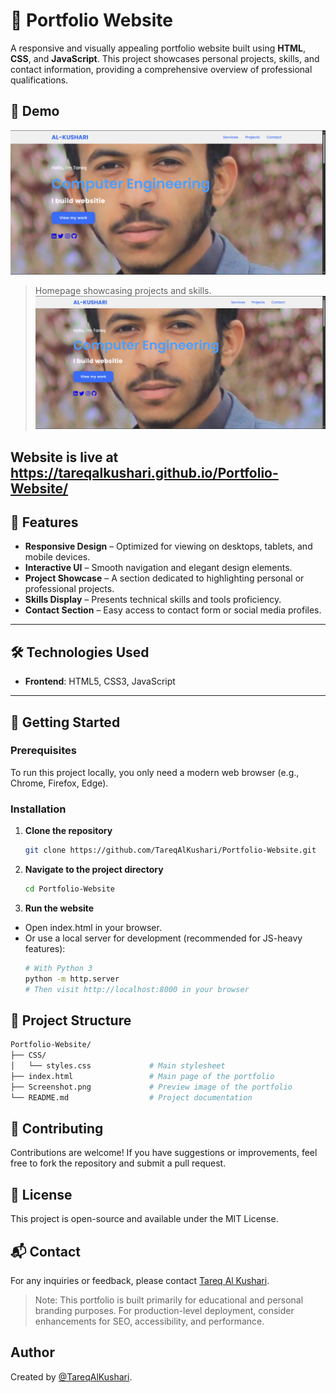 # 📁 Portfolio Website

A responsive and visually appealing portfolio website built using **HTML**, **CSS**, and **JavaScript**. This project showcases personal projects, skills, and contact information, providing a comprehensive overview of professional qualifications.

## 📸 Demo

![Screenshot](https://github.com/TareqAlKushari/Portfolio-Website/raw/main/Screenshot.png)
> Homepage showcasing projects and skills.
![Screenshot](https://github.com/TareqAlKushari/Portfolio-Website/raw/main/Screenshot.png)

Website is live at https://tareqalkushari.github.io/Portfolio-Website/
---

## 📌 Features

- **Responsive Design** – Optimized for viewing on desktops, tablets, and mobile devices.
- **Interactive UI** – Smooth navigation and elegant design elements.
- **Project Showcase** – A section dedicated to highlighting personal or professional projects.
- **Skills Display** – Presents technical skills and tools proficiency.
- **Contact Section** – Easy access to contact form or social media profiles.

---

## 🛠️ Technologies Used

- **Frontend**: HTML5, CSS3, JavaScript

---

## 🚀 Getting Started

### Prerequisites

To run this project locally, you only need a modern web browser (e.g., Chrome, Firefox, Edge).

### Installation

1. **Clone the repository**
   ```bash
   git clone https://github.com/TareqAlKushari/Portfolio-Website.git
   ```

2. **Navigate to the project directory**
   ```bash
   cd Portfolio-Website
   ```

3. **Run the website**
  - Open index.html in your browser.
  - Or use a local server for development (recommended for JS-heavy features):
       ```bash
       # With Python 3
       python -m http.server
       # Then visit http://localhost:8000 in your browser
       ```

## 📂 Project Structure
   ```bash
   Portfolio-Website/
   ├── CSS/
   │   └── styles.css             # Main stylesheet
   ├── index.html                 # Main page of the portfolio
   ├── Screenshot.png             # Preview image of the portfolio
   └── README.md                  # Project documentation
   ```

## 🤝 Contributing
Contributions are welcome! If you have suggestions or improvements, feel free to fork the repository and submit a pull request.

## 📄 License
This project is open-source and available under the MIT License.

## 📬 Contact
For any inquiries or feedback, please contact [Tareq Al Kushari](https://github.com/TareqAlKushari).

> Note: This portfolio is built primarily for educational and personal branding purposes. For production-level deployment, consider enhancements for SEO, accessibility, and performance.

## Author
Created by [@TareqAlKushari](https://github.com/TareqAlKushari).
